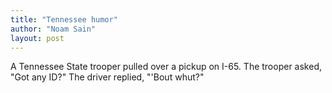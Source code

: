 ```yaml
---
title: "Tennessee humor"
author: "Noam Sain"
layout: post
---
```


A Tennessee State trooper pulled over a pickup on I-65. The trooper asked, "Got any ID?" The driver replied, "'Bout whut?"